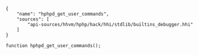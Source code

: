 ``` yamlmeta
{
    "name": "hphpd_get_user_commands",
    "sources": [
        "api-sources/hhvm/hphp/hack/hhi/stdlib/builtins_debugger.hhi"
    ]
}
```




``` Hack
function hphpd_get_user_commands();
```
<!-- HHAPIDOC -->
